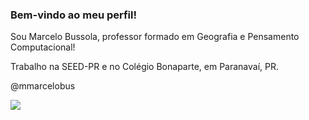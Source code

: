 ### Bem-vindo ao meu perfil!

Sou Marcelo Bussola, professor formado em Geografia e Pensamento Computacional!

Trabalho na SEED-PR e no Colégio Bonaparte, em Paranavaí, PR.

@mmarcelobus

![](https://im.ziffdavisinternational.com/ign_br/screenshot/default/spidey_mhhr.gif)
